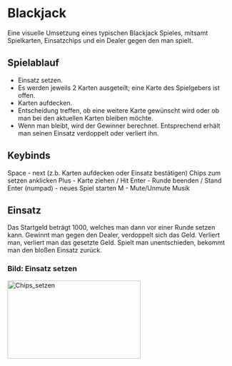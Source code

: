 # Blackjack
Eine visuelle Umsetzung eines typischen Blackjack Spieles, mitsamt Spielkarten, Einsatzchips und ein Dealer gegen den man spielt.

## Spielablauf
- Einsatz setzen.
- Es werden jeweils 2 Karten ausgeteilt; eine Karte des Spielgebers ist offen.
- Karten aufdecken.
- Entscheidung treffen, ob eine weitere Karte gewünscht wird oder ob man bei den aktuellen Karten bleiben möchte.
- Wenn man bleibt, wird der Gewinner berechnet. Entsprechend erhält man seinen Einsatz verdoppelt oder verliert ihn.

## Keybinds
Space - next (z.b. Karten aufdecken oder Einsatz bestätigen)
Chips zum setzen anklicken
Plus - Karte ziehen / Hit
Enter - Runde beenden / Stand
Enter (numpad) - neues Spiel starten
M - Mute/Unmute Musik

## Einsatz
Das Startgeld beträgt 1000, welches man dann vor einer Runde setzen kann.
Gewinnt man gegen den Dealer, verdoppelt sich das Geld. 
Verliert man, verliert man das gesetzte Geld.
Spielt man unentschieden, bekommt man den bloßen Einsatz zurück.

### Bild: Einsatz setzen
<img src="https://i.ibb.co/swbYJ59/Screenshot-2024-03-26-103728.png" alt="Chips_setzen" width="298,5" height="175">
